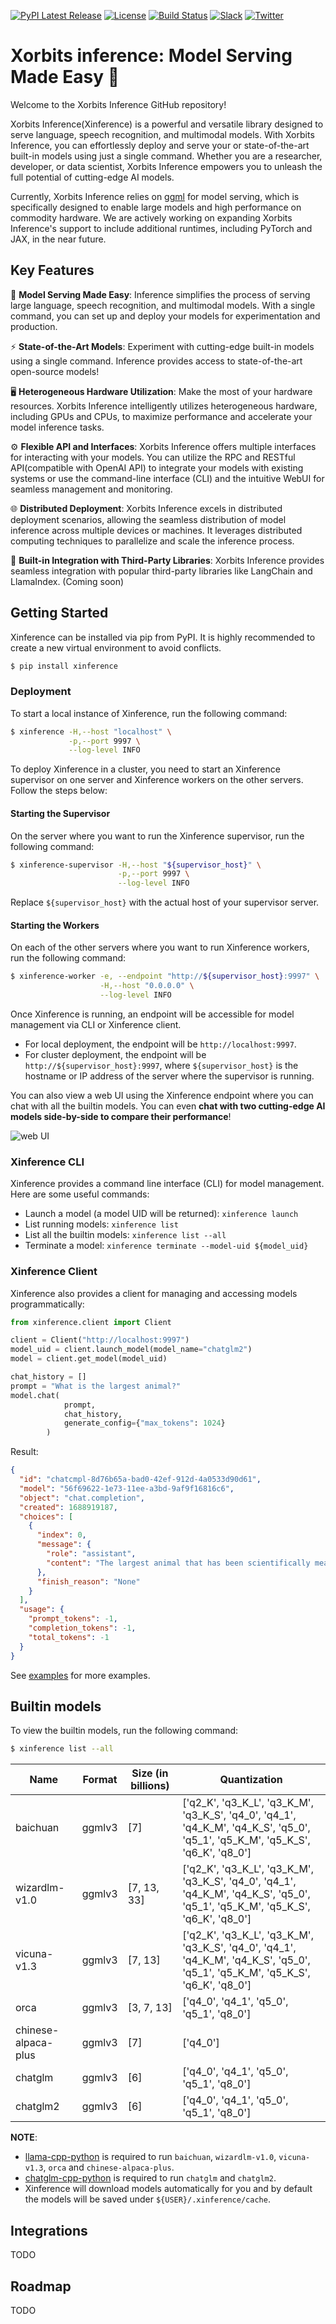 [![PyPI Latest Release](https://img.shields.io/pypi/v/xinference.svg?style=for-the-badge)](https://pypi.org/project/xinference/)
[![License](https://img.shields.io/pypi/l/inference.svg?style=for-the-badge)](https://github.com/xorbitsai/inference/blob/main/LICENSE)
[![Build Status](https://img.shields.io/github/actions/workflow/status/xorbitsai/inference/python.yaml?branch=main&style=for-the-badge&label=GITHUB%20ACTIONS&logo=github)](https://actions-badge.atrox.dev/xorbitsai/inference/goto?ref=main)
[![Slack](https://img.shields.io/badge/join_Slack-781FF5.svg?logo=slack&style=for-the-badge)](https://join.slack.com/t/xorbitsio/shared_invite/zt-1o3z9ucdh-RbfhbPVpx7prOVdM1CAuxg)
[![Twitter](https://img.shields.io/twitter/follow/xorbitsio?logo=twitter&style=for-the-badge)](https://twitter.com/xorbitsio)

# Xorbits inference: Model Serving Made Easy 🤖

Welcome to the Xorbits Inference GitHub repository!

Xorbits Inference(Xinference) is a powerful and versatile library designed to serve language, 
speech recognition, and multimodal models. With Xorbits Inference, you can effortlessly deploy 
and serve your or state-of-the-art built-in models using just a single command. Whether you are a 
researcher, developer, or data scientist, Xorbits Inference empowers you to unleash the full 
potential of cutting-edge AI models.

Currently, Xorbits Inference relies on [ggml](https://github.com/ggerganov/ggml) for model serving,
which is specifically designed to enable large models and high performance on commodity hardware. 
We are actively working on expanding Xorbits Inference's support to include additional runtimes, 
including PyTorch and JAX, in the near future.

## Key Features
🌟 **Model Serving Made Easy**: Inference simplifies the process of serving large language, speech 
recognition, and multimodal models. With a single command, you can set up and deploy your models 
for experimentation and production.

⚡️ **State-of-the-Art Models**: Experiment with cutting-edge built-in models using a single 
command. Inference provides access to state-of-the-art open-source models!

🖥 **Heterogeneous Hardware Utilization**: Make the most of your hardware resources. Xorbits 
Inference intelligently utilizes heterogeneous hardware, including GPUs and CPUs, to maximize
performance and accelerate your model inference tasks.

⚙️ **Flexible API and Interfaces**: Xorbits Inference offers multiple interfaces for interacting
with your models. You can utilize the RPC and RESTful API(compatible with OpenAI API) to integrate
your models with existing systems or use the command-line interface (CLI) and the intuitive WebUI
for seamless management and monitoring.

🌐 **Distributed Deployment**: Xorbits Inference excels in distributed deployment scenarios, 
allowing the seamless distribution of model inference across multiple devices or machines. It
leverages distributed computing techniques to parallelize and scale the inference process.

🔌 **Built-in Integration with Third-Party Libraries**: Xorbits Inference provides seamless
integration with popular third-party libraries like LangChain and LlamaIndex. (Coming soon)

## Getting Started
Xinference can be installed via pip from PyPI. It is highly recommended to create a new virtual
environment to avoid conflicts.
```bash
$ pip install xinference
```

### Deployment
To start a local instance of Xinference, run the following command:

```bash
$ xinference -H,--host "localhost" \
             -p,--port 9997 \
             --log-level INFO
```

To deploy Xinference in a cluster, you need to start an Xinference supervisor on one server and 
Xinference workers on the other servers. Follow the steps below:

#### Starting the Supervisor
On the server where you want to run the Xinference supervisor, run the following command:
```bash
$ xinference-supervisor -H,--host "${supervisor_host}" \
                        -p,--port 9997 \
                        --log-level INFO
```
Replace `${supervisor_host}` with the actual host of your supervisor server.

#### Starting the Workers
On each of the other servers where you want to run Xinference workers, run the following command:
```bash
$ xinference-worker -e, --endpoint "http://${supervisor_host}:9997" \
                    -H,--host "0.0.0.0" \
                    --log-level INFO
```

Once Xinference is running, an endpoint will be accessible for model management via CLI or
Xinference  client.

- For local deployment, the endpoint will be `http://localhost:9997`.
- For cluster deployment, the endpoint will be `http://${supervisor_host}:9997`, where
`${supervisor_host}` is the hostname or IP address of the server where the supervisor is running.

You can also view a web UI using the Xinference endpoint where you can chat with all the 
builtin models. You can even **chat with two cutting-edge AI models side-by-side to compare
their performance**!

![web UI](assets/xinference-downloading.png)

### Xinference CLI
Xinference provides a command line interface (CLI) for model management. Here are some useful 
commands:

- Launch a model (a model UID will be returned): `xinference launch`
- List running models: `xinference list`
- List all the builtin models: `xinference list --all`
- Terminate a model: `xinference terminate --model-uid ${model_uid}`

### Xinference Client
Xinference also provides a client for managing and accessing models programmatically:

```python
from xinference.client import Client

client = Client("http://localhost:9997")
model_uid = client.launch_model(model_name="chatglm2")
model = client.get_model(model_uid)

chat_history = []
prompt = "What is the largest animal?"
model.chat(
            prompt,
            chat_history,
            generate_config={"max_tokens": 1024}
        )
```

Result:
```json
{
  "id": "chatcmpl-8d76b65a-bad0-42ef-912d-4a0533d90d61",
  "model": "56f69622-1e73-11ee-a3bd-9af9f16816c6",
  "object": "chat.completion",
  "created": 1688919187,
  "choices": [
    {
      "index": 0,
      "message": {
        "role": "assistant",
        "content": "The largest animal that has been scientifically measured is the blue whale, which has a maximum length of around 23 meters (75 feet) for adult animals and can weigh up to 150,000 pounds (68,000 kg). However, it is important to note that this is just an estimate and that the largest animal known to science may be larger still. Some scientists believe that the largest animals may not have a clear \"size\" in the same way that humans do, as their size can vary depending on the environment and the stage of their life."
      },
      "finish_reason": "None"
    }
  ],
  "usage": {
    "prompt_tokens": -1,
    "completion_tokens": -1,
    "total_tokens": -1
  }
}
```

See [examples](examples) for more examples.


## Builtin models
To view the builtin models, run the following command:
```bash
$ xinference list --all
```

| Name                 | Format  | Size (in billions) | Quantization                                                                                                                   |
| -------------------- | ------- | ------------------ |--------------------------------------------------------------------------------------------------------------------------------|
| baichuan             | ggmlv3  | [7]                | ['q2_K', 'q3_K_L', 'q3_K_M', 'q3_K_S', 'q4_0', 'q4_1', 'q4_K_M', 'q4_K_S', 'q5_0', 'q5_1', 'q5_K_M', 'q5_K_S', 'q6_K', 'q8_0'] |
| wizardlm-v1.0        | ggmlv3  | [7, 13, 33]        | ['q2_K', 'q3_K_L', 'q3_K_M', 'q3_K_S', 'q4_0', 'q4_1', 'q4_K_M', 'q4_K_S', 'q5_0', 'q5_1', 'q5_K_M', 'q5_K_S', 'q6_K', 'q8_0'] |
| vicuna-v1.3          | ggmlv3  | [7, 13]            | ['q2_K', 'q3_K_L', 'q3_K_M', 'q3_K_S', 'q4_0', 'q4_1', 'q4_K_M', 'q4_K_S', 'q5_0', 'q5_1', 'q5_K_M', 'q5_K_S', 'q6_K', 'q8_0'] |
| orca                 | ggmlv3  | [3, 7, 13]         | ['q4_0', 'q4_1', 'q5_0', 'q5_1', 'q8_0']                                                                                       |
| chinese-alpaca-plus  | ggmlv3  | [7]                | ['q4_0']                                                                                                                       |
| chatglm              | ggmlv3  | [6]                | ['q4_0', 'q4_1', 'q5_0', 'q5_1', 'q8_0']                                                                                       |
| chatglm2             | ggmlv3  | [6]                | ['q4_0', 'q4_1', 'q5_0', 'q5_1', 'q8_0']                                                                                       |

**NOTE**:
- [llama-cpp-python](https://github.com/abetlen/llama-cpp-python) is required to run `baichuan`, `wizardlm-v1.0`, `vicuna-v1.3`, `orca` and `chinese-alpaca-plus`.
- [chatglm-cpp-python](https://github.com/li-plus/chatglm.cpp) is required to run `chatglm` and `chatglm2`.
- Xinference will download models automatically for you and by default the models will be saved under `${USER}/.xinference/cache`.

## Integrations
TODO

## Roadmap
TODO

